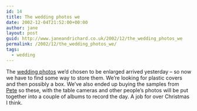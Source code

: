 ```yaml
---
id: 14
title: The wedding photos we
date: 2002-12-04T21:52:00+00:00
author: jane
layout: post
guid: http://www.janeandrichard.co.uk/2002/12/the_wedding_photos_we
permalink: /2002/12/the_wedding_photos_we/
tags:
  - wedding
---
```

The [wedding photos](http://v1.janeandrichard.co.uk/wedding/photos/Official/) we&#8217;d chosen to be enlarged arrived yesterday &#8211; so now we have to find some way to store them. We&#8217;re looking for plastic covers and then possibly a box. We&#8217;ve also ended up buying the samples from [Pete](http://www.pjweddings.com/) so these, with the table cameras and other people&#8217;s photos will be put together into a couple of albums to record the day. A job for over Christmas I think.